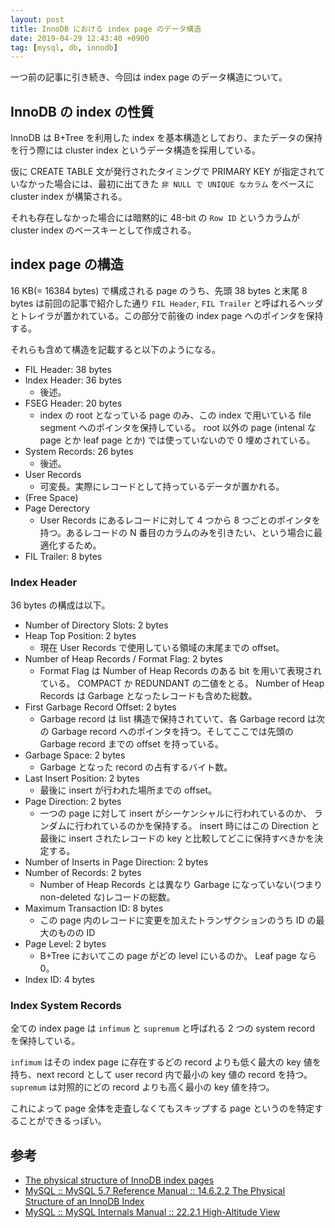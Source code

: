 ```yaml
---
layout: post
title: InnoDB における index page のデータ構造
date: 2019-04-29 12:43:40 +0900
tag: [mysql, db, innodb]
---
```


一つ前の記事に引き続き、今回は index page のデータ構造について。

## InnoDB の index の性質

InnoDB は B+Tree を利用した index を基本構造としており、またデータの保持を行う際には cluster index というデータ構造を採用している。

仮に CREATE TABLE 文が発行されたタイミングで PRIMARY KEY が指定されていなかった場合には、最初に出てきた `非 NULL で UNIQUE なカラム` をベースに cluster index が構築される。

それも存在しなかった場合には暗黙的に 48-bit の `Row ID` というカラムが cluster index のベースキーとして作成される。

## index page の構造

16 KB(= 16384 bytes) で構成される page のうち、先頭 38 bytes と末尾 8 bytes は前回の記事で紹介した通り `FIL Header`, `FIL Trailer` と呼ばれるヘッダとトレイラが置かれている。この部分で前後の index page へのポインタを保持する。

それらも含めて構造を記載すると以下のようになる。

- FIL Header: 38 bytes
- Index Header: 36 bytes
  - 後述。
- FSEG Header: 20 bytes
  - index の root となっている page のみ、この index で用いている file segment へのポインタを保持している。 root 以外の page (intenal な page とか leaf page とか) では使っていないので 0 埋めされている。
- System Records: 26 bytes
  - 後述。
- User Records
  - 可変長。実際にレコードとして持っているデータが置かれる。
- (Free Space)
- Page Derectory
  - User Records にあるレコードに対して 4 つから 8 つごとのポインタを持つ。あるレコードの N 番目のカラムのみを引きたい、という場合に最適化するため。
- FIL Trailer: 8 bytes

### Index Header

36 bytes の構成は以下。

- Number of Directory Slots: 2 bytes
- Heap Top Position: 2 bytes
  - 現在 User Records で使用している領域の末尾までの offset。
- Number of Heap Records / Format Flag: 2 bytes
  - Format Flag は Number of Heap Records のある bit を用いて表現されている。 COMPACT か REDUNDANT の二値をとる。 Number of Heap Records は Garbage となったレコードも含めた総数。
- First Garbage Record Offset: 2 bytes
  - Garbage record は list 構造で保持されていて、各 Garbage record は次の Garbage record へのポインタを持つ。そしてここでは先頭の Garbage record までの offset を持っている。
- Garbage Space: 2 bytes
  - Garbage となった record の占有するバイト数。
- Last Insert Position: 2 bytes
  - 最後に insert が行われた場所までの offset。
- Page Direction: 2 bytes
  - 一つの page に対して insert がシーケンシャルに行われているのか、 ランダムに行われているのかを保持する。 insert 時にはこの Direction と最後に insert されたレコードの key と比較してどこに保持すべきかを決定する。
- Number of Inserts in Page Direction: 2 bytes
- Number of Records: 2 bytes
  - Number of Heap Records とは異なり Garbage になっていない(つまり non-deleted な)レコードの総数。
- Maximum Transaction ID: 8 bytes
  - この page 内のレコードに変更を加えたトランザクションのうち ID の最大のものの ID
- Page Level: 2 bytes
  - B+Tree においてこの page がどの level にいるのか。 Leaf page なら 0。
- Index ID: 4 bytes

### Index System Records

全ての index page は `infimum` と `supremum` と呼ばれる 2 つの system record を保持している。

`infimum` はその index page に存在するどの record よりも低く最大の key 値を持ち、next record として user record 内で最小の key 値の record を持つ。 `supremum` は対照的にどの record よりも高く最小の key 値を持つ。

これによって page 全体を走査しなくてもスキップする page というのを特定することができるっぽい。


## 参考
- [The physical structure of InnoDB index pages](https://blog.jcole.us/2013/01/07/the-physical-structure-of-innodb-index-pages/)
- [MySQL :: MySQL 5.7 Reference Manual :: 14.6.2.2 The Physical Structure of an InnoDB Index](https://dev.mysql.com/doc/refman/5.7/en/innodb-physical-structure.html)
- [MySQL :: MySQL Internals Manual :: 22.2.1 High-Altitude View](https://dev.mysql.com/doc/internals/en/innodb-page-overview.html)
